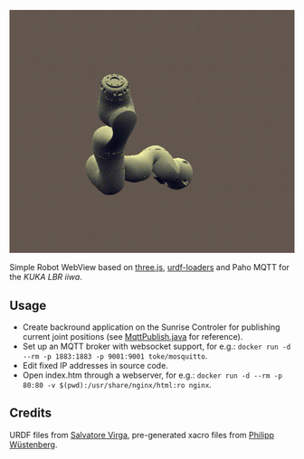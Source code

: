 [![](https://github.com/dersimn/robotWebView/raw/master/docs/demo.gif)](https://github.com/dersimn/robotWebView/raw/master/docs/demo.mov)

Simple Robot WebView based on [three.js](https://threejs.org), [urdf-loaders](https://github.com/gkjohnson/urdf-loaders) and Paho MQTT for the _KUKA LBR iiwa_.

## Usage

- Create backround application on the Sunrise Controler for publishing current joint positions (see [MqttPublish.java](https://github.com/dersimn/robotWebView/blob/master/docs/MqttPublish.java) for reference).
- Set up an MQTT broker with websocket support, for e.g.: `docker run -d --rm -p 1883:1883 -p 9001:9001 toke/mosquitto`.
- Edit fixed IP addresses in source code.
- Open index.htm through a webserver, for e.g.: `docker run -d --rm -p 80:80 -v $(pwd):/usr/share/nginx/html:ro nginx`.

## Credits

URDF files from [Salvatore Virga](https://github.com/IFL-CAMP/iiwa_stack/tree/master/iiwa_description), pre-generated xacro files from [Philipp Wüstenberg](https://gitlab.tubit.tu-berlin.de/philippwuestenberg/ILA_ros_src/tree/master/src/iiwa_stack-indigo/iiwa_description).